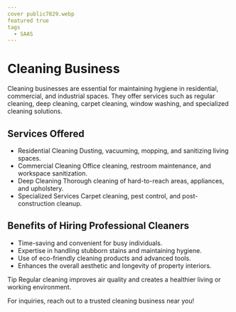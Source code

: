 ```yaml
---
cover public7829.webp
featured true
tags
  - SAAS
---
```


# Cleaning Business

Cleaning businesses are essential for maintaining hygiene in residential, commercial, and industrial spaces. They offer services such as regular cleaning, deep cleaning, carpet cleaning, window washing, and specialized cleaning solutions.

## Services Offered
- Residential Cleaning Dusting, vacuuming, mopping, and sanitizing living spaces.
- Commercial Cleaning Office cleaning, restroom maintenance, and workspace sanitization.
- Deep Cleaning Thorough cleaning of hard-to-reach areas, appliances, and upholstery.
- Specialized Services Carpet cleaning, pest control, and post-construction cleanup.

## Benefits of Hiring Professional Cleaners
- Time-saving and convenient for busy individuals.
- Expertise in handling stubborn stains and maintaining hygiene.
- Use of eco-friendly cleaning products and advanced tools.
- Enhances the overall aesthetic and longevity of property interiors.

 Tip Regular cleaning improves air quality and creates a healthier living or working environment.

For inquiries, reach out to a trusted cleaning business near you!
